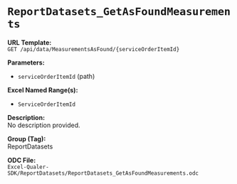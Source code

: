 # `ReportDatasets_GetAsFoundMeasurements`

**URL Template:**  
`GET /api/data/MeasurementsAsFound/{serviceOrderItemId}`

**Parameters:**  
- `serviceOrderItemId` (path)

**Excel Named Range(s):**  
- `ServiceOrderItemId`

**Description:**  
No description provided.

**Group (Tag):**  
ReportDatasets

**ODC File:**  
`Excel-Qualer-SDK/ReportDatasets/ReportDatasets_GetAsFoundMeasurements.odc`
